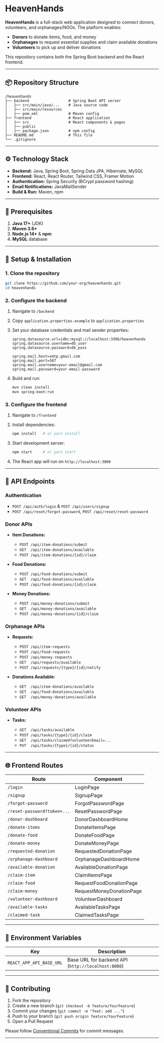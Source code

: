 # HeavenHands

**HeavenHands** is a full-stack web application designed to connect donors, volunteers, and orphanages/NGOs. The platform enables:

* **Donors** to donate items, food, and money
* **Orphanages** to request essential supplies and claim available donations
* **Volunteers** to pick up and deliver donations

This repository contains both the Spring Boot backend and the React frontend.

---

## 📦 Repository Structure

```
/heavenhands
├── backend                  # Spring Boot API server
│   ├── src/main/java/...    # Java source code
│   ├── src/main/resources  
│   ├── pom.xml              # Maven config
├── frontend                 # React application
│   ├── src                  # React components & pages
│   ├── public
│   ├── package.json         # npm config
├── README.md                # This file
└── .gitignore
```

---

## ⚙️ Technology Stack

* **Backend:** Java, Spring Boot, Spring Data JPA, Hibernate, MySQL
* **Frontend:** React, React Router, Tailwind CSS, Framer Motion
* **Authentication:** Spring Security (BCrypt password hashing)
* **Email Notifications:** JavaMailSender
* **Build & Run:** Maven, npm

---

## 🚀 Prerequisites

1. **Java 17+** (JDK)
2. **Maven 3.6+**
3. **Node.js 14+** & **npm** 
4. **MySQL**  database

---

## 🔧 Setup & Installation

### 1. Clone the repository

```bash
git clone https://github.com/your-org/heavenhands.git
cd heavenhands
```

### 2. Configure the backend

1. Navigate to `/backend`
2. Copy `application.properties.example` to `application.properties`
3. Set your database credentials and mail sender properties:

   ```properties
   spring.datasource.url=jdbc:mysql://localhost:3306/heavenhands
   spring.datasource.username=db_user
   spring.datasource.password=db_pass

   spring.mail.host=smtp.gmail.com
   spring.mail.port=587
   spring.mail.username=your-email@gmail.com
   spring.mail.password=your-email-password
   ```
4. Build and run:

   ```bash
   mvn clean install
   mvn spring-boot:run
   ```

### 3. Configure the frontend

1. Navigate to `/frontend`
2. Install dependencies:

   ```bash
   npm install   # or yarn install
   ```
3. Start development server:

   ```bash
   npm start     # or yarn start
   ```
4. The React app will run on `http://localhost:3000`

---

## 📑 API Endpoints

### Authentication

* `POST /api/auth/login` & `POST /api/users/signup`
* `POST /api/reset/forgot-password`, `POST /api/reset/reset-password`

### Donor APIs

* **Item Donations:**

  * `POST /api/item-donations/submit`
  * `GET  /api/item-donations/available`
  * `POST /api/item-donations/{id}/claim`
* **Food Donations:**

  * `POST /api/food-donations/submit`
  * `GET  /api/food-donations/available`
  * `POST /api/food-donations/{id}/claim`
* **Money Donations:**

  * `POST /api/money-donations/submit`
  * `GET  /api/money-donations/available`
  * `POST /api/money-donations/{id}/claim`

### Orphanage APIs

* **Requests:**

  * `POST /api/item-requests`
  * `POST /api/food-requests`
  * `POST /api/money-requests`
  * `GET  /api/requests/available`
  * `POST /api/requests/{type}/{id}/notify`
* **Donations Available:**

  * `GET  /api/item-donations/available`
  * `GET  /api/food-donations/available`
  * `GET  /api/money-donations/available`

### Volunteer APIs

* **Tasks:**

  * `GET  /api/tasks/available`
  * `POST /api/tasks/{type}/{id}/claim`
  * `GET  /api/tasks/claimed?volunteerEmail=...`
  * `PUT  /api/tasks/{type}/{id}/status`

---

## 🌐 Frontend Routes

| Route                       | Component                |
| --------------------------- | ------------------------ |
| `/login`                    | LoginPage                |
| `/signup`                   | SignupPage               |
| `/forgot-password`          | ForgotPasswordPage       |
| `/reset-password?token=...` | ResetPasswordPage        |
| `/donor-dashboard`          | DonorDashboardHome       |
| `/donate-items`             | DonateItemsPage          |
| `/donate-food`              | DonateFoodPage           |
| `/donate-money`             | DonateMoneyPage          |
| `/requested-donation`       | RequestedDonationPage    |
| `/orphanage-dashboard`      | OrphanageDashboardHome   |
| `/available-donation`       | AvailableDonationPage    |
| `/claim-item`               | ClaimItemsPage           |
| `/claim-food`               | RequestFoodDonationPage  |
| `/claim-money`              | RequestMoneyDonationPage |
| `/volunteer-dashboard`      | VolunteerDashboard       |
| `/available-tasks`          | AvailableTasksPage       |
| `/claimed-task`             | ClaimedTasksPage         |

---

## 📝 Environment Variables

| Key                      | Description                                        |
| ------------------------ | -------------------------------------------------- |
| `REACT_APP_API_BASE_URL` | Base URL for backend API (`http://localhost:8080`) |

---

## 🤝 Contributing

1. Fork the repository
2. Create a new branch (`git checkout -b feature/YourFeature`)
3. Commit your changes (`git commit -m "feat: add ..."`)
4. Push to your branch (`git push origin feature/YourFeature`)
5. Open a Pull Request

Please follow [Conventional Commits](https://www.conventionalcommits.org/) for commit messages.

---

